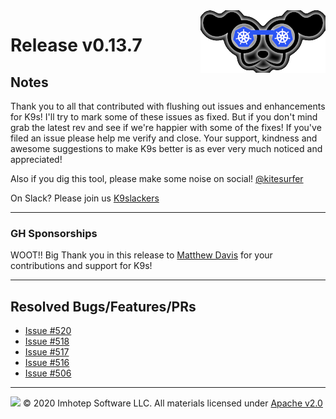 <img src="https://raw.githubusercontent.com/derailed/k9s/master/assets/k9s_small.png" align="right" width="200" height="auto"/>

# Release v0.13.7

## Notes

Thank you to all that contributed with flushing out issues and enhancements for K9s! I'll try to mark some of these issues as fixed. But if you don't mind grab the latest rev and see if we're happier with some of the fixes! If you've filed an issue please help me verify and close. Your support, kindness and awesome suggestions to make K9s better is as ever very much noticed and appreciated!

Also if you dig this tool, please make some noise on social! [@kitesurfer](https://twitter.com/kitesurfer)

On Slack? Please join us [K9slackers](https://join.slack.com/t/k9sers/shared_invite/enQtOTA5MDEyNzI5MTU0LWQ1ZGI3MzliYzZhZWEyNzYxYzA3NjE0YTk1YmFmNzViZjIyNzhkZGI0MmJjYzhlNjdlMGJhYzE2ZGU1NjkyNTM)

---

### GH Sponsorships

WOOT!! Big Thank you in this release to [Matthew Davis](https://github.com/mateothegreat) for your contributions and support for K9s!

---

## Resolved Bugs/Features/PRs

* [Issue #520](https://github.com/derailed/k9s/issues/520)
* [Issue #518](https://github.com/derailed/k9s/issues/518)
* [Issue #517](https://github.com/derailed/k9s/issues/517)
* [Issue #516](https://github.com/derailed/k9s/issues/516)
* [Issue #506](https://github.com/derailed/k9s/issues/506)

---

<img src="https://raw.githubusercontent.com/derailed/k9s/master/assets/imhotep_logo.png" width="32" height="auto"/> © 2020 Imhotep Software LLC. All materials licensed under [Apache v2.0](http://www.apache.org/licenses/LICENSE-2.0)

